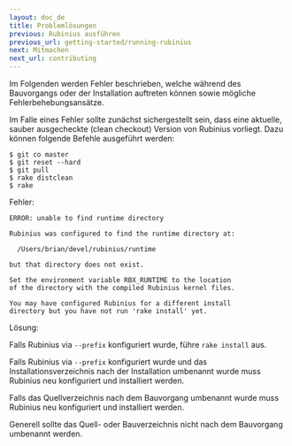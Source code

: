 ```yaml
---
layout: doc_de
title: Problemlösungen
previous: Rubinius ausführen
previous_url: getting-started/running-rubinius
next: Mitmachen
next_url: contributing
---
```


Im Folgenden werden Fehler beschrieben, welche während des Bauvorgangs
oder der Installation auftreten können sowie mögliche Fehlerbehebungsansätze.

Im Falle eines Fehler sollte zunächst sichergestellt sein, dass eine
aktuelle, sauber ausgecheckte (clean checkout) Version von Rubinius
vorliegt. Dazu können folgende Befehle ausgeführt werden:

    $ git co master
    $ git reset --hard
    $ git pull
    $ rake distclean
    $ rake


Fehler:

    ERROR: unable to find runtime directory

    Rubinius was configured to find the runtime directory at:

      /Users/brian/devel/rubinius/runtime

    but that directory does not exist.

    Set the environment variable RBX_RUNTIME to the location
    of the directory with the compiled Rubinius kernel files.

    You may have configured Rubinius for a different install
    directory but you have not run 'rake install' yet.

Lösung:

  Falls Rubinius via `--prefix` konfiguriert wurde, führe `rake install` aus.

  Falls Rubinius via `--prefix` konfiguriert wurde und das
  Installationsverzeichnis nach der Installation umbenannt wurde muss
  Rubinius neu konfiguriert und installiert werden.

  Falls das Quellverzeichnis nach dem Bauvorgang umbenannt wurde muss
  Rubinius neu konfiguriert und installiert werden.

  Generell sollte das Quell- oder Bauverzeichnis nicht nach dem Bauvorgang umbenannt werden.